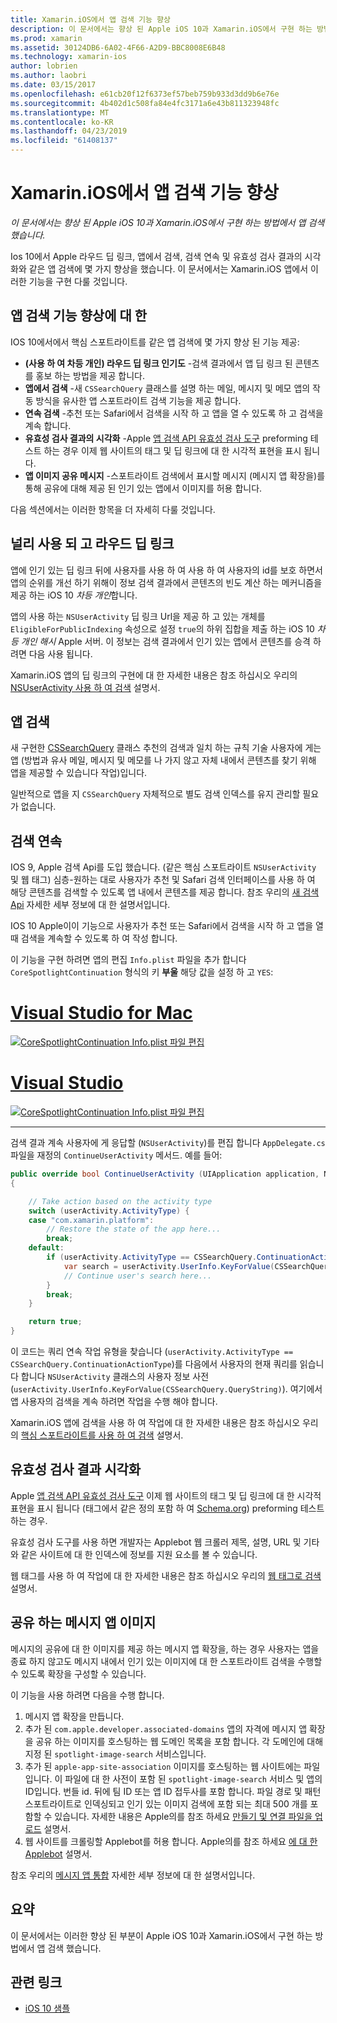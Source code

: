 ```yaml
---
title: Xamarin.iOS에서 앱 검색 기능 향상
description: 이 문서에서는 향상 된 Apple iOS 10과 Xamarin.iOS에서 구현 하는 방법에서 앱 검색 했습니다.
ms.prod: xamarin
ms.assetid: 30124DB6-6A02-4F66-A2D9-BBC8008E6B48
ms.technology: xamarin-ios
author: lobrien
ms.author: laobri
ms.date: 03/15/2017
ms.openlocfilehash: e61cb20f12f6373ef57beb759b933d3dd9b6e76e
ms.sourcegitcommit: 4b402d1c508fa84e4fc3171a6e43b811323948fc
ms.translationtype: MT
ms.contentlocale: ko-KR
ms.lasthandoff: 04/23/2019
ms.locfileid: "61408137"
---
```

# <a name="app-search-enhancements-in-xamarinios"></a>Xamarin.iOS에서 앱 검색 기능 향상

_이 문서에서는 향상 된 Apple iOS 10과 Xamarin.iOS에서 구현 하는 방법에서 앱 검색 했습니다._

Ios 10에서 Apple 라우드 딥 링크, 앱에서 검색, 검색 연속 및 유효성 검사 결과의 시각화와 같은 앱 검색에 몇 가지 향상을 했습니다. 이 문서에서는 Xamarin.iOS 앱에서 이러한 기능을 구현 다룰 것입니다.

## <a name="about-app-search-enhancements"></a>앱 검색 기능 향상에 대 한

IOS 10에서에서 핵심 스포트라이트를 같은 앱 검색에 몇 가지 향상 된 기능 제공:

- **(사용 하 여 차등 개인) 라우드 딥 링크 인기도** -검색 결과에서 앱 딥 링크 된 콘텐츠를 홍보 하는 방법을 제공 합니다.
- **앱에서 검색** -새 `CSSearchQuery` 클래스를 설명 하는 메일, 메시지 및 메모 앱의 작동 방식을 유사한 앱 스포트라이트 검색 기능을 제공 합니다.
- **연속 검색** -추천 또는 Safari에서 검색을 시작 하 고 앱을 열 수 있도록 하 고 검색을 계속 합니다.
- **유효성 검사 결과의 시각화** -Apple [앱 검색 API 유효성 검사 도구](https://search.developer.apple.com/appsearch-validation-tool) preforming 테스트 하는 경우 이제 웹 사이트의 태그 및 딥 링크에 대 한 시각적 표현을 표시 됩니다.
- **앱 이미지 공유 메시지** -스포트라이트 검색에서 표시할 메시지 (메시지 앱 확장을)를 통해 공유에 대해 제공 된 인기 있는 앱에서 이미지를 허용 합니다.

다음 섹션에서는 이러한 항목을 더 자세히 다룰 것입니다.

## <a name="crowdsourced-deep-link-popularity"></a>널리 사용 되 고 라우드 딥 링크

앱에 인기 있는 딥 링크 뒤에 사용자를 사용 하 여 사용 하 여 사용자의 id를 보호 하면서 앱의 순위를 개선 하기 위해이 정보 검색 결과에서 콘텐츠의 빈도 계산 하는 메커니즘을 제공 하는 iOS 10  *차등 개인*합니다.

앱의 사용 하는 `NSUserActivity` 딥 링크 Url을 제공 하 고 있는 개체를 `EligibleForPublicIndexing` 속성으로 설정 `true`의 하위 집합을 제출 하는 iOS 10 *차등 개인 해시* Apple 서버. 이 정보는 검색 결과에서 인기 있는 앱에서 콘텐츠를 승격 하려면 다음 사용 됩니다.

Xamarin.iOS 앱의 딥 링크의 구현에 대 한 자세한 내용은 참조 하십시오 우리의 [NSUserActivity 사용 하 여 검색](~/ios/platform/search/nsuseractivity.md) 설명서.

## <a name="in-app-searching"></a>앱 검색

새 구현한 [CSSearchQuery](https://developer.apple.com/reference/corespotlight/cssearchquery) 클래스 추천의 검색과 일치 하는 규칙 기술 사용자에 게는 앱 (방법과 유사 메일, 메시지 및 메모를 나 가지 않고 자체 내에서 콘텐츠를 찾기 위해 앱을 제공할 수 있습니다 작업)입니다.

일반적으로 앱을 지 `CSSearchQuery` 자체적으로 별도 검색 인덱스를 유지 관리할 필요가 없습니다. 

## <a name="search-continuation"></a>검색 연속

IOS 9, Apple 검색 Api를 도입 했습니다. (같은 핵심 스포트라이트 `NSUserActivity` 및 웹 태그) 심층-원하는 대로 사용자가 추천 및 Safari 검색 인터페이스를 사용 하 여 해당 콘텐츠를 검색할 수 있도록 앱 내에서 콘텐츠를 제공 합니다. 참조 우리의 [새 검색 Api](~/ios/platform/search/index.md) 자세한 세부 정보에 대 한 설명서입니다.

IOS 10 Apple이이 기능으로 사용자가 추천 또는 Safari에서 검색을 시작 하 고 앱을 열 때 검색을 계속할 수 있도록 하 여 작성 합니다. 

이 기능을 구현 하려면 앱의 편집 `Info.plist` 파일을 추가 합니다 `CoreSpotlightContinuation` 형식의 키 **부울** 해당 값을 설정 하 고 `YES`:

# <a name="visual-studio-for-mactabmacos"></a>[Visual Studio for Mac](#tab/macos)

[![](app-search-enhancements-images/search01.png "CoreSpotlightContinuation Info.plist 파일 편집")](app-search-enhancements-images/search01.png#lightbox)

# <a name="visual-studiotabwindows"></a>[Visual Studio](#tab/windows)

[![](app-search-enhancements-images/searchw01.png "CoreSpotlightContinuation Info.plist 파일 편집")](app-search-enhancements-images/search01.png#lightbox)

-----

검색 결과 계속 사용자에 게 응답할 (`NSUserActivity`)를 편집 합니다 `AppDelegate.cs` 파일을 재정의 `ContinueUserActivity` 메서드. 예를 들어:

```csharp
public override bool ContinueUserActivity (UIApplication application, NSUserActivity userActivity, UIApplicationRestorationHandler completionHandler)
{

    // Take action based on the activity type
    switch (userActivity.ActivityType) {
    case "com.xamarin.platform":
        // Restore the state of the app here...
        break;
    default:
        if (userActivity.ActivityType == CSSearchQuery.ContinuationActionType) {
            var search = userActivity.UserInfo.KeyForValue(CSSearchQuery.QueryString);
            // Continue user's search here...
        }
        break;
    }

    return true;
}
```

이 코드는 쿼리 연속 작업 유형을 찾습니다 (`userActivity.ActivityType == CSSearchQuery.ContinuationActionType`)를 다음에서 사용자의 현재 쿼리를 읽습니다 합니다 `NSUserActivity` 클래스의 사용자 정보 사전 (`userActivity.UserInfo.KeyForValue(CSSearchQuery.QueryString)`). 여기에서 앱 사용자의 검색을 계속 하려면 작업을 수행 해야 합니다.

Xamarin.iOS 앱에 검색을 사용 하 여 작업에 대 한 자세한 내용은 참조 하십시오 우리의 [핵심 스포트라이트를 사용 하 여 검색](~/ios/platform/search/corespotlight.md) 설명서.

## <a name="visualization-of-validation-results"></a>유효성 검사 결과 시각화

Apple [앱 검색 API 유효성 검사 도구](https://search.developer.apple.com/appsearch-validation-tool) 이제 웹 사이트의 태그 및 딥 링크에 대 한 시각적 표현을 표시 됩니다 (태그에서 같은 정의 포함 하 여 [Schema.org](http://schema.org/)) preforming 테스트 하는 경우.

유효성 검사 도구를 사용 하면 개발자는 Applebot 웹 크롤러 제목, 설명, URL 및 기타와 같은 사이트에 대 한 인덱스에 정보를 지원 요소를 볼 수 있습니다.

웹 태그를 사용 하 여 작업에 대 한 자세한 내용은 참조 하십시오 우리의 [웹 태그로 검색](~/ios/platform/search/web-markup.md) 설명서.

## <a name="message-app-image-sharing"></a>공유 하는 메시지 앱 이미지

메시지의 공유에 대 한 이미지를 제공 하는 메시지 앱 확장을, 하는 경우 사용자는 앱을 종료 하지 않고도 메시지 내에서 인기 있는 이미지에 대 한 스포트라이트 검색을 수행할 수 있도록 확장을 구성할 수 있습니다.

이 기능을 사용 하려면 다음을 수행 합니다.

1. 메시지 앱 확장을 만듭니다.
2. 추가 된 `com.apple.developer.associated-domains` 앱의 자격에 메시지 앱 확장을 공유 하는 이미지를 호스팅하는 웹 도메인 목록을 포함 합니다. 각 도메인에 대해 지정 된 `spotlight-image-search` 서비스입니다.
3. 추가 된 `apple-app-site-association` 이미지를 호스팅하는 웹 사이트에는 파일입니다. 이 파일에 대 한 사전이 포함 된 `spotlight-image-search` 서비스 및 앱의 ID입니다. 번들 id. 뒤에 팀 ID 또는 앱 ID 접두사를 포함 합니다. 파일 경로 및 패턴 스포트라이트로 인덱싱되고 인기 있는 이미지 검색에 포함 되는 최대 500 개를 포함할 수 있습니다. 자세한 내용은 Apple의를 참조 하세요 [만들기 및 연결 파일을 업로드](https://developer.apple.com/library/prerelease/content/documentation/General/Conceptual/AppSearch/UniversalLinks.html#//apple_ref/doc/uid/TP40016308-CH12-SW4) 설명서.
4. 웹 사이트를 크롤링할 Applebot를 허용 합니다. Apple의를 참조 하세요 [에 대 한 Applebot](https://support.apple.com/HT204683) 설명서.

참조 우리의 [메시지 앱 통합](~/ios/platform/message-app-integration/index.md) 자세한 세부 정보에 대 한 설명서입니다.

## <a name="summary"></a>요약

이 문서에서는 이러한 향상 된 부분이 Apple iOS 10과 Xamarin.iOS에서 구현 하는 방법에서 앱 검색 했습니다.



## <a name="related-links"></a>관련 링크

- [iOS 10 샘플](https://developer.xamarin.com/samples/ios/iOS10/)

